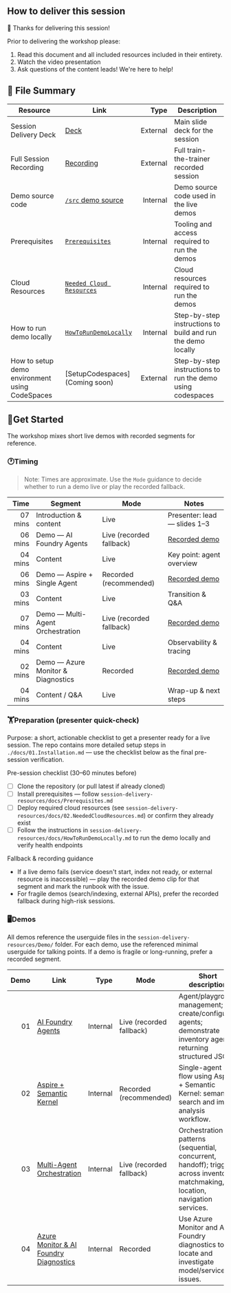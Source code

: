 ## How to deliver this session

🥇 Thanks for delivering this session!

Prior to delivering the workshop please:

1. Read this document and all included resources included in their entirety.
2. Watch the video presentation
3. Ask questions of the content leads! We're here to help!

## 📁 File Summary

| Resource | Link | Type | Description |
|---|---|---:|---|
| Session Delivery Deck | [Deck](https://aka.ms/AAxri1f) | External | Main slide deck for the session |
| Full Session Recording | [Recording](https://youtu.be/AwKSBaA2HXQ) | External | Full train-the-trainer recorded session |
| Demo source code | [`/src` demo source](../src) | Internal | Demo source code used in the live demos |
| Prerequisites | [`Prerequisites`](./docs/Prerequisites.md) | Internal | Tooling and access required to run the demos |
| Cloud Resources | [`Needed Cloud Resources`](./docs/02.NeededCloudResources.md) | Internal | Cloud resources required to run the demos |
| How to run demo locally | [`HowToRunDemoLocally`](./docs/HowToRunDemoLocally.md) | Internal | Step-by-step instructions to build and run the demo locally |
| How to setup demo environment using CodeSpaces | [SetupCodespaces](Coming soon) | External | Step-by-step instructions to run the demo using codespaces |

## 🚀Get Started

The workshop mixes short live demos with recorded segments for reference.

### 🕐Timing

> Note: Times are approximate. Use the `Mode` guidance to decide whether to run a demo live or play the recorded fallback.

| Time | Segment | Mode | Notes |
|---:|---|---|---|
| 07 mins | Introduction & content | Live | Presenter: lead — slides 1–3 |
| 06 mins | Demo — AI Foundry Agents | Live (recorded fallback) | [Recorded demo](https://aka.ms/AAxri1g) |
| 04 mins | Content | Live | Key point: agent overview |
| 06 mins | Demo — Aspire + Single Agent | Recorded (recommended) | [Recorded demo](https://aka.ms/AAxrpqj) |
| 03 mins | Content | Live | Transition & Q&A |
| 07 mins | Demo — Multi-Agent Orchestration | Live (recorded fallback) | [Recorded demo](https://aka.ms/AAxrab6) |
| 04 mins | Content | Live | Observability & tracing |
| 02 mins | Demo — Azure Monitor & Diagnostics | Recorded | [Recorded demo](https://aka.ms/AAxrpqk) |
| 04 mins | Content / Q&A | Live | Wrap-up & next steps |

### 🏋️Preparation (presenter quick-check)

Purpose: a short, actionable checklist to get a presenter ready for a live session. The repo contains more detailed setup steps in `./docs/01.Installation.md` — use the checklist below as the final pre-session verification.

Pre-session checklist (30–60 minutes before)

- [ ] Clone the repository (or pull latest if already cloned)
- [ ] Install prerequisites — follow `session-delivery-resources/docs/Prerequisites.md`
- [ ] Deploy required cloud resources (see `session-delivery-resources/docs/02.NeededCloudResources.md`) or confirm they already exist
- [ ] Follow the instructions in `session-delivery-resources/docs/HowToRunDemoLocally.md` to run the demo locally and verify health endpoints

Fallback & recording guidance

- If a live demo fails (service doesn't start, index not ready, or external resource is inaccessible) — play the recorded demo clip for that segment and mark the runbook with the issue.
- For fragile demos (search/indexing, external APIs), prefer the recorded fallback during high-risk sessions.

### 🖥️Demos

All demos reference the userguide files in the `session-delivery-resources/Demo/` folder. For each demo, use the referenced minimal userguide for talking points. If a demo is fragile or long-running, prefer a recorded segment.

| Demo | Link | Type | Mode | Short description |
|---:|---|---:|---|---|
| 01 | [AI Foundry Agents](./Demo/01/01_demo_minimal.md) | Internal | Live (recorded fallback) | Agent/playground management; create/configure agents; demonstrate inventory agent returning structured JSON. |
| 02 | [Aspire + Semantic Kernel](./Demo/02/02_demo_minimal.md) | Internal | Recorded (recommended) | Single-agent flow using Aspire + Semantic Kernel: semantic search and image analysis workflow. |
| 03 | [Multi-Agent Orchestration](./Demo/03/03_demo_minimal.md) | Internal | Live (recorded fallback) | Orchestration patterns (sequential, concurrent, handoff); triggers across inventory, matchmaking, location, navigation services. |
| 04 | [Azure Monitor & AI Foundry Diagnostics](./Demo/04/04_demo_minimal.md) | Internal | Recorded | Use Azure Monitor and AI Foundry diagnostics to locate and investigate model/service issues. |

